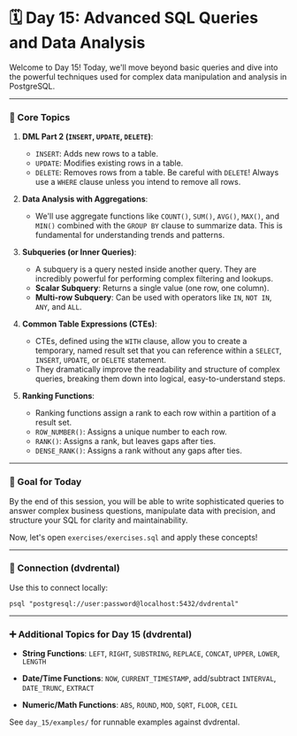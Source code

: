 # 🗓️ Day 15: Advanced SQL Queries and Data Analysis

Welcome to Day 15! Today, we'll move beyond basic queries and dive into the powerful techniques used for complex data manipulation and analysis in PostgreSQL.

---

### 📝 Core Topics

1.  **DML Part 2 (`INSERT`, `UPDATE`, `DELETE`)**:

    - `INSERT`: Adds new rows to a table.
    - `UPDATE`: Modifies existing rows in a table.
    - `DELETE`: Removes rows from a table. Be careful with `DELETE`! Always use a `WHERE` clause unless you intend to remove all rows.

2.  **Data Analysis with Aggregations**:

    - We'll use aggregate functions like `COUNT()`, `SUM()`, `AVG()`, `MAX()`, and `MIN()` combined with the `GROUP BY` clause to summarize data. This is fundamental for understanding trends and patterns.

3.  **Subqueries (or Inner Queries)**:

    - A subquery is a query nested inside another query. They are incredibly powerful for performing complex filtering and lookups.
    - **Scalar Subquery**: Returns a single value (one row, one column).
    - **Multi-row Subquery**: Can be used with operators like `IN`, `NOT IN`, `ANY`, and `ALL`.

4.  **Common Table Expressions (CTEs)**:

    - CTEs, defined using the `WITH` clause, allow you to create a temporary, named result set that you can reference within a `SELECT`, `INSERT`, `UPDATE`, or `DELETE` statement.
    - They dramatically improve the readability and structure of complex queries, breaking them down into logical, easy-to-understand steps.

5.  **Ranking Functions**:
    - Ranking functions assign a rank to each row within a partition of a result set.
    - `ROW_NUMBER()`: Assigns a unique number to each row.
    - `RANK()`: Assigns a rank, but leaves gaps after ties.
    - `DENSE_RANK()`: Assigns a rank without any gaps after ties.

---

### 🎯 Goal for Today

By the end of this session, you will be able to write sophisticated queries to answer complex business questions, manipulate data with precision, and structure your SQL for clarity and maintainability.

Now, let's open `exercises/exercises.sql` and apply these concepts!

---

### 🔌 Connection (dvdrental)

Use this to connect locally:

`psql "postgresql://user:password@localhost:5432/dvdrental"`

---

### ➕ Additional Topics for Day 15 (dvdrental)

- **String Functions**: `LEFT`, `RIGHT`, `SUBSTRING`, `REPLACE`, `CONCAT`, `UPPER`, `LOWER`, `LENGTH`
- **Date/Time Functions**: `NOW`, `CURRENT_TIMESTAMP`, add/subtract `INTERVAL`, `DATE_TRUNC`, `EXTRACT`

- **Numeric/Math Functions**: `ABS`, `ROUND`, `MOD`, `SQRT`, `FLOOR`, `CEIL`

See `day_15/examples/` for runnable examples against dvdrental.
